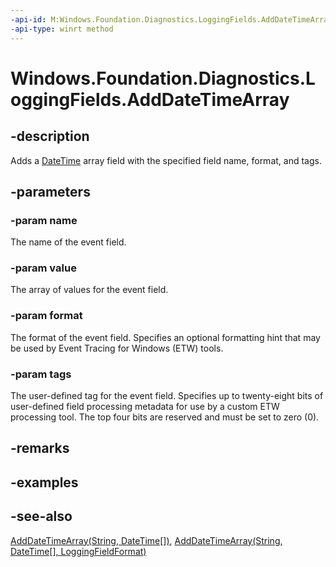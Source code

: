 ```yaml
---
-api-id: M:Windows.Foundation.Diagnostics.LoggingFields.AddDateTimeArray(System.String,Windows.Foundation.DateTime[],Windows.Foundation.Diagnostics.LoggingFieldFormat,System.Int32)
-api-type: winrt method
---
```


<!-- Method syntax
public void AddDateTimeArray(System.String name, Windows.Foundation.DateTime[] value, Windows.Foundation.Diagnostics.LoggingFieldFormat format, System.Int32 tags)
-->

# Windows.Foundation.Diagnostics.LoggingFields.AddDateTimeArray

## -description
Adds a [DateTime](../windows.foundation/datetime.md) array field with the specified field name, format, and tags.

## -parameters
### -param name
The name of the event field.

### -param value
The array of values for the event field.

### -param format
The format of the event field. Specifies an optional formatting hint that may be used by Event Tracing for Windows (ETW) tools.

### -param tags
The user-defined tag for the event field. Specifies up to twenty-eight bits of user-defined field processing metadata for use by a custom ETW processing tool. The top four bits are reserved and must be set to zero (0).

## -remarks

## -examples

## -see-also
[AddDateTimeArray(String, DateTime\[\])](/uwp/api/windows.foundation.diagnostics.loggingfields.adddatetimearray#windows-foundation-diagnostics-loggingfields-adddatetimearray(system-string-windows-foundation-datetime())), [AddDateTimeArray(String, DateTime\[\], LoggingFieldFormat)](/uwp/api/windows.foundation.diagnostics.loggingfields.adddatetimearray#windows-foundation-diagnostics-loggingfields-adddatetimearray(system-string-windows-foundation-datetime()-windows-foundation-diagnostics-loggingfieldformat))